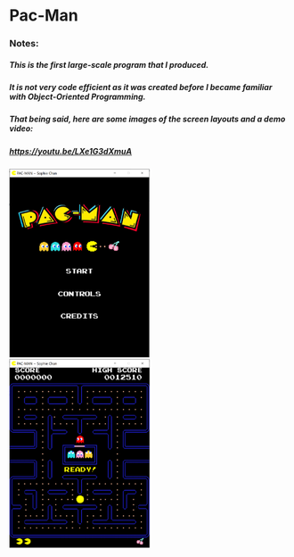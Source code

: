 # Pac-Man

### Notes:
##### This is the first large-scale program that I produced. 
##### It is not very code efficient as it was created before I became familiar with Object-Oriented Programming. 
##### That being said, here are some images of the screen layouts and a demo video:
##### https://youtu.be/LXe1G3dXmuA
<img src="https://github.com/sophiec103/Pac-Man/blob/651dc92a6347964006972959238a1d18d0e892c0/PACMAN%20~%20Sophie%20Chan/pacman%20home%20screen.png" width=50% height=50%>
<img src="https://github.com/sophiec103/Pac-Man/blob/main/PACMAN%20~%20Sophie%20Chan/pacman%20run%20screen.png" width=50% height=50%>
